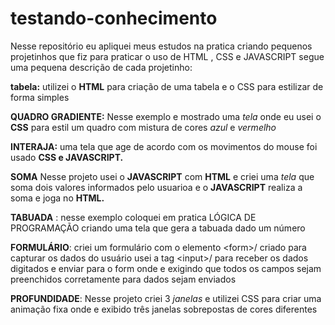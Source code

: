 # testando-conhecimento

Nesse repositório eu apliquei meus estudos na pratica criando pequenos projetinhos
 que fiz para praticar o uso de HTML , CSS e JAVASCRIPT segue uma pequena descrição
 de cada projetinho:



**tabela:** utilizei  o **HTML** para criação de uma tabela e o CSS para estilizar de forma simples

**QUADRO GRADIENTE:** Nesse  exemplo e mostrado uma  _tela_ onde eu usei o __CSS__ para  estil  um quadro com mistura de cores  _azul_ e _vermelho_

**INTERAJA:** uma tela que age de acordo com os movimentos  do mouse foi usado **CSS e JAVASCRIPT.**


**SOMA**  Nesse projeto usei o __JAVASCRIPT__ com __HTML__  e criei uma _tela_  que soma dois valores informados pelo usuarioa
e o __JAVASCRIPT__ realiza a soma  e joga  no __HTML.__



 **TABUADA** : nesse exemplo coloquei em pratica LÓGICA DE PROGRAMAÇÃO criando 
uma tela que gera a tabuada dado um número


 **FORMULÁRIO**:  criei um formulário  com o elemento \<form>/
 criado para capturar os dados do usuário 
 usei a tag \<input>/  para receber os dados digitados e enviar para o form
 onde e exigindo que todos os campos sejam preenchidos corretamente para dados sejam enviados

**PROFUNDIDADE**: Nesse projeto criei 3 _janelas_ e  utilizei CSS
 para criar uma animação fixa onde e exibido  três janelas 
sobrepostas de cores diferentes
